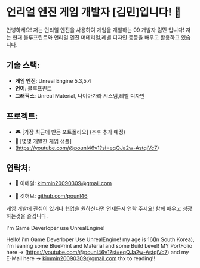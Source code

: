 # 언리얼 엔진 게임 개발자 [김민]입니다! 👾

안녕하세요! 저는 언리얼 엔진을 사용하여 게임을 개발하는 09 개발자 김민 입니다! 저는 현재 블루프린트와 언리얼 엔진 머테리얼,레벨 디자인 등등을 배우고 활용하고 있습니다.

## 기술 스택:
- **게임 엔진**: Unreal Engine 5.3,5.4
- **언어**: 블루프린트
- **그래픽스**: Unreal Material, 나이아가라 시스템,레벨 디자인

## 프로젝트:
- 🎮 [가장 최근에 만든 포트폴리오]
(추후 추가 예정)
- 🌌 [몇몇 개발한 게임 샘플]
- (https://youtube.com/@pounl46v1?si=eqQJa2w-AstqiVc7)

## 연락처:
- 📧 이메일: kimmin20090309@gmail.com
  
- 🔗 깃허브: [github.com/pounl46](https://github.com/pounl46)

게임 개발에 관심이 있거나 협업을 원하신다면 언제든지 연락 주세요! 함께 배우고 성장하는것을 즐깁니다.

I'm Game Deverloper use UnrealEngine!

Hello! i'm Game Deverloper Use UnrealEngine! my age is 16(In South Korea), i'm leaning some BluePrint and Material and some Build Level!
MY PortFolio here -> (https://youtube.com/@pounl46v1?si=eqQJa2w-AstqiVc7) and my E-Mail here -> kimmin20090309@gmail.com
thx to reading!!
